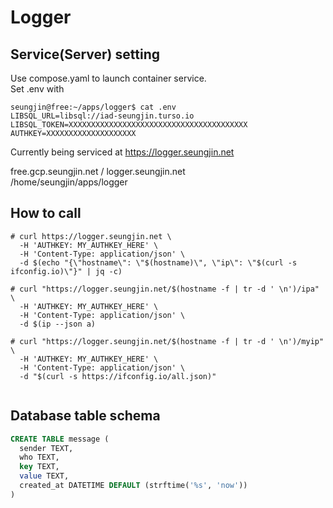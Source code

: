 # Logger

## Service(Server) setting  
Use compose.yaml to launch container service.  
Set .env with  
```console
seungjin@free:~/apps/logger$ cat .env
LIBSQL_URL=libsql://iad-seungjin.turso.io
LIBSQL_TOKEN=XXXXXXXXXXXXXXXXXXXXXXXXXXXXXXXXXXXXXXXX
AUTHKEY=XXXXXXXXXXXXXXXXXXXX
```

Currently being serviced at https://logger.seungjin.net  

free.gcp.seungjin.net / logger.seungjin.net  
/home/seungjin/apps/logger  


## How to call  
```consle
# curl https://logger.seungjin.net \
  -H 'AUTHKEY: MY_AUTHKEY_HERE' \
  -H 'Content-Type: application/json' \
  -d $(echo "{\"hostname\": \"$(hostname)\", \"ip\": \"$(curl -s ifconfig.io)\"}" | jq -c)

# curl "https://logger.seungjin.net/$(hostname -f | tr -d ' \n')/ipa" \ 
  -H 'AUTHKEY: MY_AUTHKEY_HERE' \
  -H 'Content-Type: application/json' \
  -d $(ip --json a)
  
# curl "https://logger.seungjin.net/$(hostname -f | tr -d ' \n')/myip" \
  -H 'AUTHKEY: MY_AUTHKEY_HERE' \
  -H 'Content-Type: application/json' \
  -d "$(curl -s https://ifconfig.io/all.json)"
   
```

## Database table schema  
```sql
CREATE TABLE message (
  sender TEXT,
  who TEXT,
  key TEXT,
  value TEXT,
  created_at DATETIME DEFAULT (strftime('%s', 'now'))
)
```



  
